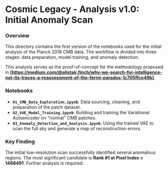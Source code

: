 # Cosmic Legacy - Analysis v1.0: Initial Anomaly Scan

### Overview

This directory contains the first version of the notebooks used for the initial analysis of the Planck 2018 CMB data. The workflow is divided into three stages: data preparation, model training, and anomaly detection.

This analysis serves as the proof-of-concept for the methodology proposed in **[https://medium.com/@alistair.finch/why-we-search-for-intelligence-not-its-traces-a-reassessment-of-the-fermi-paradox-1c705ffce49b]**.

### Notebooks

* **`01_CMB_Data_Exploration.ipynb`**: Data sourcing, cleaning, and preparation of the patch dataset.
* **`02_VAE_Model_Training.ipynb`**: Building and training the Variational Autoencoder on "normal" CMB patches.
* **`03_Anomaly_Detection_and_Analysis.ipynb`**: Using the trained VAE to scan the full sky and generate a map of reconstruction errors.

### Key Finding

The initial low-resolution scan successfully identified several anomalous regions. The most significant candidate is **Rank #1 at Pixel Index = 1468491**. Further analysis is required.
